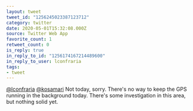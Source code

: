 ```yaml
---
layout: tweet
tweet_id: "1256245023387123712"
category: twitter
date: 2020-05-01T15:32:08.000Z
source: Twitter Web App
favorite_count: 1
retweet_count: 0
is_reply: true
in_reply_to_id: "1256174167214489600"
in_reply_to_user: lconfraria
tags:
- tweet
---
```


[@lconfraria](https://twitter.com/@lconfraria) [@kosamari](https://twitter.com/@kosamari) Not today, sorry. There's no way to keep the GPS running in the background today. There's some investigation in this area, but nothing solid yet.
